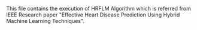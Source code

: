 This file contains the execution of HRFLM Algorithm which is referred from  IEEE Research paper "Effective Heart Disease Prediction Using Hybrid Machine Learning Techniques".
